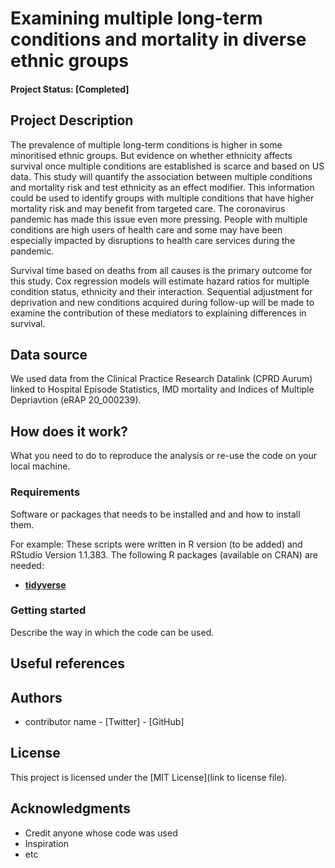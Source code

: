 # Examining multiple long-term conditions and mortality in diverse ethnic groups

#### Project Status: [Completed]

## Project Description

The prevalence of multiple long-term conditions is higher in some minoritised ethnic groups. But evidence on whether ethnicity affects survival once multiple conditions are established is scarce and based on US data. This study will quantify the association between multiple conditions and mortality risk and test ethnicity as an effect modifier. This information could be used to identify groups with multiple conditions that have higher mortality risk and may benefit from targeted care. The coronavirus pandemic has made this issue even more pressing. People with multiple conditions are high users of health care and some may have been especially impacted by disruptions to health care services during the pandemic.

Survival time based on deaths from all causes is the primary outcome for this study. Cox regression models will estimate hazard ratios for multiple condition status, ethnicity and their interaction. Sequential adjustment for deprivation and new conditions acquired during follow-up will be made to examine the contribution of these mediators to explaining differences in survival.

## Data source

We used data from the Clinical Practice Research Datalink (CPRD Aurum) linked to Hospital Episode Statistics, IMD mortality and Indices of Multiple Depriavtion (eRAP 20_000239).

## How does it work?

What you need to do to reproduce the analysis or re-use the code on your local machine.  

### Requirements

Software or packages that needs to be installed and and how to install them.

For example:
These scripts were written in R version (to be added) and RStudio Version 1.1.383. 
The following R packages (available on CRAN) are needed: 
* [**tidyverse**](https://www.tidyverse.org/)

### Getting started

Describe the way in which the code can be used. 

## Useful references


## Authors

* contributor name - [Twitter] - [GitHub]

## License

This project is licensed under the [MIT License](link to license file).

## Acknowledgments

* Credit anyone whose code was used
* Inspiration
* etc

